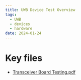 ```yaml
---
title: UWB Device Test Overview
tags:
  - UWB
  - devices
  - hardware
date: 2024-01-24
---
```

# Key files

* [Transceiver Board Testing.pdf](https://pinktalk.online/research_career/UWB_about/attachments/Transceiver%20Board%20Testing.pdf)

